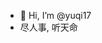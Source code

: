 - 👋 Hi, I’m @yuqi17
- 尽人事, 听天命
<!---
yuqi17/yuqi17 is a ✨ special ✨ repository because its `README.md` (this file) appears on your GitHub profile.
You can click the Preview link to take a look at your changes.
--->
